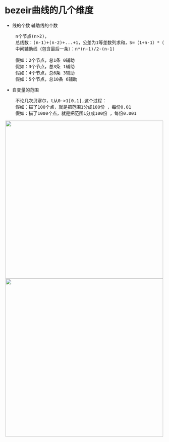 # bezeir曲线的几个维度
- 线的个数 辅助线的个数
<pre>
    n个节点(n>2)，
    总线数：(n-1)+(n-2)+...+1，公差为1等差数列求和，S=（1+n-1）*（n-1）/2=n*(n-1)/2
    中间辅助线（包含最后一条）：n*(n-1)/2-(n-1)

    假如：2个节点，总1条 0辅助
    假如：3个节点，总3条 1辅助
    假如：4个节点，总6条 3辅助
    假如：5个节点，总10条 6辅助
</pre>
    
- 自变量的范围
<pre>
    不论几次贝塞尔，t从0->1[0,1],这个过程：
    假如：描了100个点，就是把范围1分成100份 ，每份0.01
    假如：描了1000个点，就是把范围1分成100份 ，每份0.001
</pre>

<div align=center><img width="500" src="https://github.com/lkdghzh/blog/blob/master/blog-assets/bezier-simple.gif"/></div>
<div align=center><img width="500" src="https://github.com/lkdghzh/blog/blob/master/blog-assets/besier-multi.gif"/></div>